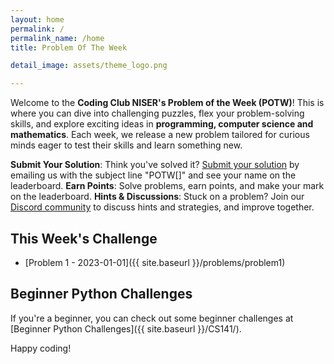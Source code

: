 ```yaml
---
layout: home
permalink: /
permalink_name: /home
title: Problem Of The Week

detail_image: assets/theme_logo.png

---
```


Welcome to the **Coding Club NISER's  Problem of the Week (POTW)**! This is where you can dive into challenging puzzles, flex your problem-solving skills, and explore exciting ideas in **programming, computer science and mathematics**. Each week, we release a new problem tailored for curious minds eager to test their skills and learn something new.


**Submit Your Solution**: Think you've solved it? [Submit your solution](mailto:code@niser.ac.in?subject=POTW%5B%3CNumber%3E%5D) by emailing us with the subject line "POTW[<Number>]" and see your name on the leaderboard.
**Earn Points**: Solve problems, earn points, and make your mark on the leaderboard.
**Hints & Discussions**: Stuck on a problem? Join our [Discord community](https://discord.gg/w2bSsQkBTe) to discuss hints and strategies, and improve together.

## This Week's Challenge

- [Problem 1 - 2023-01-01]({{ site.baseurl }}/problems/problem1)


## Beginner Python Challenges
If you're a beginner, you can check out some beginner challenges at [Beginner Python Challenges]({{ site.baseurl }}/CS141/).

Happy coding!